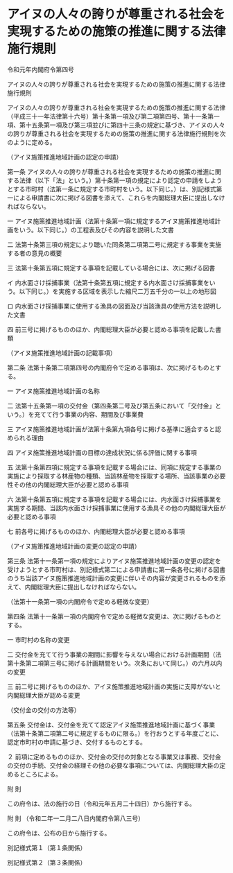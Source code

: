 # アイヌの人々の誇りが尊重される社会を実現するための施策の推進に関する法律施行規則

令和元年内閣府令第四号

アイヌの人々の誇りが尊重される社会を実現するための施策の推進に関する法律施行規則

アイヌの人々の誇りが尊重される社会を実現するための施策の推進に関する法律（平成三十一年法律第十六号）第十条第一項及び第二項第四号、第十一条第一項、第十五条第一項及び第三項並びに第四十三条の規定に基づき、アイヌの人々の誇りが尊重される社会を実現するための施策の推進に関する法律施行規則を次のように定める。

（アイヌ施策推進地域計画の認定の申請）

第一条 アイヌの人々の誇りが尊重される社会を実現するための施策の推進に関する法律（以下「法」という。）第十条第一項の規定により認定の申請をしようとする市町村（法第一条に規定する市町村をいう。以下同じ。）は、別記様式第一による申請書に次に掲げる図書を添えて、これらを内閣総理大臣に提出しなければならない。

一 アイヌ施策推進地域計画（法第十条第一項に規定するアイヌ施策推進地域計画をいう。以下同じ。）の工程表及びその内容を説明した文書

二 法第十条第三項の規定により聴いた同条第二項第二号に規定する事業を実施する者の意見の概要

三 法第十条第五項に規定する事項を記載している場合には、次に掲げる図書

イ 内水面さけ採捕事業（法第十条第五項に規定する内水面さけ採捕事業をいう。以下同じ。）を実施する区域を表示した縮尺二万五千分の一以上の地形図

ロ 内水面さけ採捕事業に使用する漁具の図面及び当該漁具の使用方法を説明した文書

四 前三号に掲げるもののほか、内閣総理大臣が必要と認める事項を記載した書類

（アイヌ施策推進地域計画の記載事項）

第二条 法第十条第二項第四号の内閣府令で定める事項は、次に掲げるものとする。

一 アイヌ施策推進地域計画の名称

二 法第十五条第一項の交付金（第四条第二号及び第五条において「交付金」という。）を充てて行う事業の内容、期間及び事業費

三 アイヌ施策推進地域計画が法第十条第九項各号に掲げる基準に適合すると認められる理由

四 アイヌ施策推進地域計画の目標の達成状況に係る評価に関する事項

五 法第十条第四項に規定する事項を記載する場合には、同項に規定する事業の実施により採取する林産物の種類、当該林産物を採取する場所、当該事業の必要性その他の内閣総理大臣が必要と認める事項

六 法第十条第五項に規定する事項を記載する場合には、内水面さけ採捕事業を実施する期間、当該内水面さけ採捕事業に使用する漁具その他の内閣総理大臣が必要と認める事項

七 前各号に掲げるもののほか、内閣総理大臣が必要と認める事項

（アイヌ施策推進地域計画の変更の認定の申請）

第三条 法第十一条第一項の規定によりアイヌ施策推進地域計画の変更の認定を受けようとする市町村は、別記様式第二による申請書に第一条各号に掲げる図書のうち当該アイヌ施策推進地域計画の変更に伴いその内容が変更されるものを添えて、内閣総理大臣に提出しなければならない。

（法第十一条第一項の内閣府令で定める軽微な変更）

第四条 法第十一条第一項の内閣府令で定める軽微な変更は、次に掲げるものとする。

一 市町村の名称の変更

二 交付金を充てて行う事業の期間に影響を与えない場合における計画期間（法第十条第二項第三号に掲げる計画期間をいう。次条において同じ。）の六月以内の変更

三 前二号に掲げるもののほか、アイヌ施策推進地域計画の実施に支障がないと内閣総理大臣が認める変更

（交付金の交付の方法等）

第五条 交付金は、交付金を充てて認定アイヌ施策推進地域計画に基づく事業（法第十条第二項第二号に規定するものに限る。）を行おうとする年度ごとに、認定市町村の申請に基づき、交付するものとする。

２ 前項に定めるもののほか、交付金の交付の対象となる事業又は事務、交付金の交付の手続、交付金の経理その他の必要な事項については、内閣総理大臣の定めるところによる。

附 則

この府令は、法の施行の日（令和元年五月二十四日）から施行する。

附 則 （令和二年一二月二八日内閣府令第八三号）

この府令は、公布の日から施行する。

別記様式第１（第１条関係）

[](/./pict/_001.pdf)

別記様式第２（第３条関係）

[](/./pict/_002.pdf)

